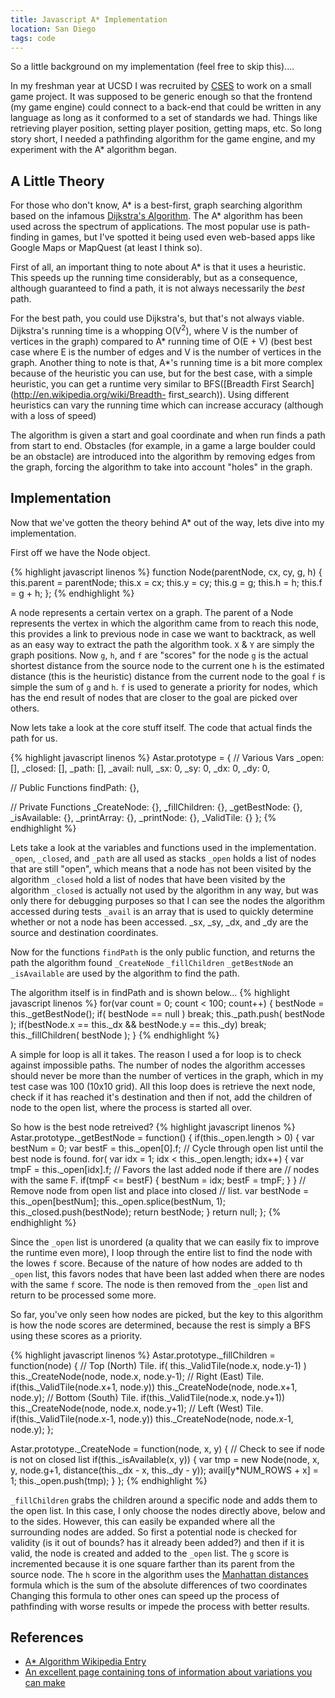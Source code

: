 ```yaml
---
title: Javascript A* Implementation
location: San Diego
tags: code
---
```


So a little background on my implementation (feel free to skip this)....

In my freshman year at UCSD I was recruited by [CSES](http://cses.ucsd.edu)
to work on a small game project. It was supposed to be generic enough so
that the frontend (my game engine) could connect to a back-end that could
be written in any language as long as it conformed to a set of standards we
had. Things like retrieving player position, setting player position,
getting maps, etc. So long story short, I needed a pathfinding algorithm
for the game engine, and my experiment with the A* algorithm began.


A Little Theory
---------------
For those who don't know, A* is a best-first, graph searching algorithm
based on the infamous [Dijkstra's
Algorithm](http://en.wikipedia.org/wiki/Dijkstra%27s_algorithm). The A*
algorithm has been used across the spectrum of applications. The most
popular use is path-finding in games, but I've spotted it being used even
web-based apps like Google Maps or MapQuest (at least I think so).

First of all, an important thing to note about A* is that it uses a
heuristic. This speeds up the running time considerably, but as a
consequence, although guaranteed to find a path, it is not always
necessarily the *best* path.

For the best path, you could use Dijkstra's, but that's not always viable.
Dijkstra's running time is a whopping O(V<sup>2</sup>), where V is the
number of vertices in the graph) compared to A* running time of O(E + V)
(best best case where E is the number of edges and V is the number of
vertices in the graph. Another thing to note is that, A\*'s running time is
a bit more complex because of the heuristic you can use, but for the best
case, with a simple heuristic, you can get a runtime very similar to
BFS([Breadth First Search](http://en.wikipedia.org/wiki/Breadth-
first_search)). Using different heuristics can vary the running time which
can increase accuracy (although with a loss of speed)

The algorithm is given a start and goal coordinate and when run finds a
path from start to end. Obstacles (for example, in a game a large boulder
could be an obstacle) are introduced into the algorithm by removing edges
from the graph, forcing the algorithm to take into account "holes" in the
graph.


Implementation
--------------
Now that we've gotten the theory behind A* out of the way, lets dive into
my implementation.

First off we have the Node object.

{% highlight javascript linenos %}
function Node(parentNode, cx, cy, g, h) {
  this.parent = parentNode;
  this.x = cx;
  this.y = cy;
  this.g = g;
  this.h = h;
  this.f = g + h;
};
{% endhighlight %}

A node represents a certain vertex on a graph. The parent of a Node
represents the vertex in which the algorithm came from to reach this node,
this provides a link to previous node in case we want to backtrack, as well
as an easy way to extract the path the algorithm took. `X` & `Y` are simply
the graph positions. Now `g`, `h`, and `f` are "scores" for the node `g` is
the actual shortest distance from the source node to the current one `h` is
the estimated distance (this is the heuristic) distance from the current
node to the goal `f` is simple the sum of `g` and `h`. `f` is used to
generate a priority for nodes, which has the end result of nodes that are
closer to the goal are picked over others.

Now lets take a look at the core stuff itself. The code that actual finds
the path for us.

{% highlight javascript linenos %}
Astar.prototype = {
  // Various Vars
  _open: [],
  _closed: [],
  _path: [],
  _avail: null,
  _sx: 0,
  _sy: 0,
  _dx: 0,
  _dy: 0,

  // Public Functions
  findPath: {},

  // Private Functions
  _CreateNode: {},
  _fillChildren: {},
  _getBestNode: {},
  _isAvailable: {},
  _printArray: {},
  _printNode: {},
  _ValidTile: {}
};
{% endhighlight %}

Lets take a look at the variables and functions used in the implementation.
`_open`, `_closed`, and `_path` are all used as stacks `_open` holds a list
of nodes that are still "open", which means that a node has not been
visited by the algorithm `_closed` hold a list of nodes that have been
visited by the algorithm `_closed` is actually not used by the algorithm in
any way, but was only there for debugging purposes so that I can see the
nodes the algorithm accessed during tests `_avail` is an array that is used
to quickly determine whether or not a node has been accessed. _sx, _sy,
_dx, and _dy are the source and destination coordinates.

Now for the functions `findPath` is the only public function, and returns
the path the algorithm found `_CreateNode` `_fillChildren` `_getBestNode`
an `_isAvailable` are used by the algorithm to find the path.

The algorithm itself is in findPath and is shown below...
{% highlight javascript linenos %}
for(var count = 0; count < 100; count++) {
  bestNode = this._getBestNode();
  if( bestNode == null ) break;
  this._path.push( bestNode );
  if(bestNode.x == this._dx && bestNode.y == this._dy)
    break;
  this._fillChildren( bestNode );
}
{% endhighlight %}

A simple for loop is all it takes. The reason I used a for loop is to check
against impossible paths. The number of nodes the algorithm accesses should
never be more than the number of vertices in the graph, which in my test
case was 100 (10x10 grid). All this loop does is retrieve the next node,
check if it has reached it's destination and then if not, add the children
of node to the open list, where the process is started all over.

So how is the best node retreived?
{% highlight javascript linenos %}
Astar.prototype._getBestNode = function() {
  if(this._open.length > 0) {
    var bestNum = 0;
    var bestF = this._open[0].f;
    // Cycle through open list until the best node is found.
    for( var idx = 1; idx < this._open.length; idx++) {
      var tmpF = this._open[idx].f;
      // Favors the last added node if there are
      // nodes with the same F.
      if(tmpF <= bestF) {
        bestNum = idx;
        bestF = tmpF;
      }
    }
    // Remove node from open list and place into closed
    // list.
    var bestNode = this._open[bestNum];
    this._open.splice(bestNum, 1);
    this._closed.push(bestNode);
    return bestNode;
  }
  return null;
};
{% endhighlight %}

Since the `_open` list is unordered (a quality that we can easily fix to
improve the runtime even more), I loop through the entire list to find the
node with the lowes `f` score. Because of the nature of how nodes are
added to th `_open` list, this favors nodes that have been last added
when there are nodes with the same `f` score. The node is then removed
from the `_open` list and return to be processed some more.

So far, you've only seen how nodes are picked, but the key to this
algorithm is how the node scores are determined, because the rest is simply
a BFS using these scores as a priority.

{% highlight javascript linenos %}
Astar.prototype._fillChildren = function(node) {
  // Top (North) Tile.
  if( this._ValidTile(node.x, node.y-1) )
    this._CreateNode(node, node.x, node.y-1);
  // Right (East) Tile.
  if(this._ValidTile(node.x+1, node.y))
    this._CreateNode(node, node.x+1, node.y);
  // Bottom (South) Tile.
  if(this._ValidTile(node.x, node.y+1))
    this._CreateNode(node, node.x, node.y+1);
  // Left (West) Tile.
  if(this._ValidTile(node.x-1, node.y))
    this._CreateNode(node, node.x-1, node.y);
};

Astar.prototype._CreateNode = function(node, x, y) {
  // Check to see if node is not on closed list
  if(this._isAvailable(x, y)) {
    var tmp = new Node(node, x, y, node.g+1,
        distance(this._dx - x, this._dy - y));
    avail[y*NUM_ROWS + x] = 1;
    this._open.push(tmp);
  }
};
{% endhighlight %}

`_fillChildren` grabs the children around a specific node and adds them
to the open list. In this case, I only choose the nodes directly above,
below and to the sides. However, this can easily be expanded where all the
surrounding nodes are added. So first a potential node is checked for
validity (is it out of bounds? has it already been added?) and then if it
is valid, the node is created and added to the `_open` list. The `g`
score is incremented because it is one square farther than its parent from
the source node. The `h` score in the algorithm uses the [Manhattan
distances](http://en.wikipedia.org/wiki/Manhattan_distance) formula which
is the sum of the absolute differences of two coordinates Changing this
formula to other ones can speed up the process of pathfinding with worse
results or impede the process with better results.

References
----------
* [A* Algorithm Wikipedia Entry](http://en.wikipedia.org/wiki/A*_search_algorithm)
* [An excellent page containing tons of information about variations you can make](http://theory.stanford.edu/~amitp/GameProgramming/)
